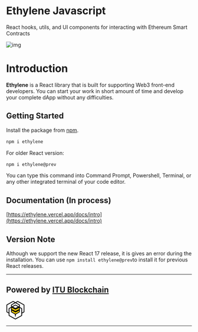 # Ethylene Javascript

React hooks, utils, and UI components for interacting with Ethereum Smart Contracts

![img](https://ethylene.vercel.app/assets/images/logo-small-f20eb3221a5295ac725aa34450e72886.png)

# Introduction

**Ethylene** is a React library that is built for supporting Web3 front-end developers. You can start your work in short amount of time and develop your complete dApp without any difficulties.


## Getting Started

Install the package from [npm](https://www.npmjs.com/package/ethylene).

```bash
npm i ethylene
```

For older React version:

```bash
npm i ethylene@prev
```

You can type this command into Command Prompt, Powershell, Terminal, or any other integrated terminal of your code editor.

## Documentation (In process)

[https://ethylene.vercel.app/docs/intro](https://ethylene.vercel.app/docs/intro)

## Version Note

Although we support the new React 17 release, it is gives an error during the installation. You can use `npm install ethylene@prev`to install it for previous React releases.

<hr/>

## Powered by [ITU Blockchain](https://itublockchain.com)

![img](./public/itublockchain.png)

<hr/>